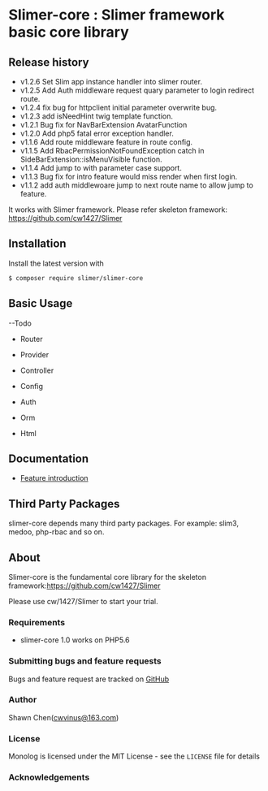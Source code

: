 # Slimer-core : Slimer framework basic core library

## Release history
- v1.2.6 Set Slim app instance handler into slimer router.
- v1.2.5 Add Auth middleware request quary parameter to login redirect route.
- v1.2.4 fix bug for httpclient initial parameter overwrite bug.
- v1.2.3 add isNeedHint twig template function.
- v1.2.1 Bug fix for NavBarExtension AvatarFunction
- v1.2.0 Add php5 fatal error exception handler.
- v1.1.6 Add route middleware feature in route config.
- v1.1.5 Add RbacPermissionNotFoundException catch in SideBarExtension::isMenuVisible function.
- v1.1.4 Add jump to with parameter case support.
- v1.1.3 Bug fix for intro feature would miss render when first login.
- v1.1.2 add auth middlewoare jump to next route name to allow jump to feature.

It works with Slimer framework. Please refer skeleton framework: https://github.com/cw1427/Slimer

## Installation

Install the latest version with

```bash
$ composer require slimer/slimer-core
```

## Basic Usage

--Todo

- Router

- Provider

- Controller

- Config

- Auth

- Orm

- Html



## Documentation

- [Feature introduction](doc/01-usage.md)

## Third Party Packages

slimer-core depends many third party packages. For example: slim3, medoo, php-rbac and so on.


## About

Slimer-core is the fundamental core library for the skeleton framework:https://github.com/cw1427/Slimer

Please use cw/1427/Slimer to start your trial.

### Requirements

- slimer-core 1.0 works on PHP5.6

### Submitting bugs and feature requests

Bugs and feature request are tracked on [GitHub](https://github.com/Seldaek/monolog/issues)


### Author

Shawn Chen(cwvinus@163.com)

### License

Monolog is licensed under the MIT License - see the `LICENSE` file for details

### Acknowledgements
<!--stackedit_data:
eyJoaXN0b3J5IjpbLTEyOTYwMjE1MzRdfQ==
-->